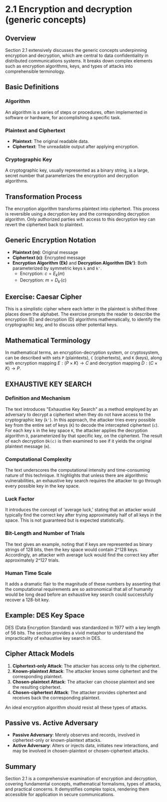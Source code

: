 # 2.1 Encryption and decryption (generic concepts)

## Overview

Section 2.1 extensively discusses the generic concepts underpinning encryption and decryption, which are central to data confidentiality in distributed communications systems. It breaks down complex elements such as encryption algorithms, keys, and types of attacks into comprehensible terminology.

## Basic Definitions

### Algorithm
An algorithm is a series of steps or procedures, often implemented in software or hardware, for accomplishing a specific task.

### Plaintext and Ciphertext
- **Plaintext**: The original readable data.
- **Ciphertext**: The unreadable output after applying encryption.

### Cryptographic Key
A cryptographic key, usually represented as a binary string, is a large, secret number that parameterizes the encryption and decryption algorithms.

## Transformation Process

The encryption algorithm transforms plaintext into ciphertext. This process is reversible using a decryption key and the corresponding decryption algorithm. Only authorized parties with access to this decryption key can revert the ciphertext back to plaintext.

## Generic Encryption Notation

- **Plaintext (m)**: Original message
- **Ciphertext (c)**: Encrypted message
- **Encryption Algorithm (Ek)** and **Decryption Algorithm (Dk')**: Both parameterized by symmetric keys `k` and `k'`.
  - Encryption: $c = E_k(m)$
  - Decryption: $m = D_{k'}(c)$

## Exercise: Caesar Cipher

This is a simplistic cipher where each letter in the plaintext is shifted three places down the alphabet. The exercise prompts the reader to describe the encryption (E) and decryption (D) algorithms mathematically, to identify the cryptographic key, and to discuss other potential keys.

## Mathematical Terminology

In mathematical terms, an encryption-decryption system, or cryptosystem, can be described with sets `P` (plaintexts), `C` (ciphertexts), and `K` (keys), along with encryption mapping $E: (P \times K) \to C$ and decryption mapping $D: (C \times K) \to P$.

## EXHAUSTIVE KEY SEARCH

### Definition and Mechanism
The text introduces "Exhaustive Key Search" as a method employed by an adversary to decrypt a ciphertext when they do not have access to the cryptographic key (`k'`). In this approach, the attacker tries every possible key from the entire set of keys (`K`) to decode the intercepted ciphertext (`c`). For each key `k` in the key space `K`, the attacker applies the decryption algorithm `D`, parameterized by that specific key, on the ciphertext. The result of each decryption `Dk(c)` is then examined to see if it yields the original plaintext message (`m`).

### Computational Complexity
The text underscores the computational intensity and time-consuming nature of this technique. It highlights that unless there are algorithmic vulnerabilities, an exhaustive key search requires the attacker to go through every possible key in the key space.

### Luck Factor
It introduces the concept of 'average luck,' stating that an attacker would typically find the correct key after trying approximately half of all keys in the space. This is not guaranteed but is expected statistically.

### Bit-Length and Number of Trials
The text gives an example, noting that if keys are represented as binary strings of 128 bits, then the key space would contain 2^128 keys. Accordingly, an attacker with average luck would find the correct key after approximately 2^127 trials.

### Human Time Scale
It adds a dramatic flair to the magnitude of these numbers by asserting that the computational requirements are so astronomical that all of humanity would be long dead before an exhaustive key search could successfully recover a 128-bit key.

## Example: DES Key Space

DES (Data Encryption Standard) was standardized in 1977 with a key length of 56 bits. The section provides a vivid metaphor to understand the impracticality of exhaustive key search in DES.

## Cipher Attack Models

1. **Ciphertext-only Attack**: The attacker has access only to the ciphertext.
2. **Known-plaintext Attack**: The attacker knows some ciphertext and the corresponding plaintext.
3. **Chosen-plaintext Attack**: The attacker can choose plaintext and see the resulting ciphertext.
4. **Chosen-ciphertext Attack**: The attacker provides ciphertext and receives back the corresponding plaintext.

An ideal encryption algorithm should resist all these types of attacks.

## Passive vs. Active Adversary

- **Passive Adversary**: Merely observes and records, involved in ciphertext-only or known-plaintext attacks.
- **Active Adversary**: Alters or injects data, initiates new interactions, and may be involved in chosen-plaintext or chosen-ciphertext attacks.

## Summary

Section 2.1 is a comprehensive examination of encryption and decryption, covering fundamental concepts, mathematical formalisms, types of attacks, and practical concerns. It demystifies complex topics, rendering them accessible for application in secure communications.
